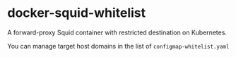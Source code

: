 # docker-squid-whitelist
A forward-proxy Squid container with restricted destination on Kubernetes.

You can manage target host domains in the list of <code>configmap-whitelist.yaml</code>
